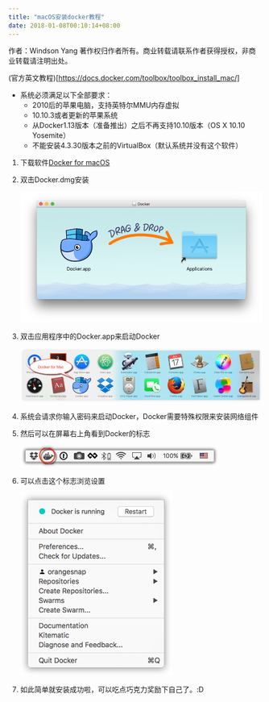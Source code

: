 ```yaml
---
title: "macOS安装docker教程"
date: 2018-01-08T00:10:14+08:00
---
```


作者：Windson Yang
著作权归作者所有。商业转载请联系作者获得授权，非商业转载请注明出处。

(官方英文教程)[https://docs.docker.com/toolbox/toolbox_install_mac/]

- 系统必须满足以下全部要求：
    - 2010后的苹果电脑，支持英特尔MMU内存虚拟
    - 10.10.3或者更新的苹果系统
    - 从Docker1.13版本（准备推出）之后不再支持10.10版本（OS X 10.10 Yosemite）
    - 不能安装4.3.30版本之前的VirtualBox（默认系统并没有这个软件）

1. 下载软件[Docker for macOS](https://download.docker.com/mac/stable/Docker.dmg)
2. 双击Docker.dmg安装

    ![docker-app-drap](https://raw.githubusercontent.com/EngineGirl/basic-tutorial/master/imgs/install_docker/macOX/docker-app-drag.png)
3. 双击应用程序中的Docker.app来启动Docker

    ![docker-app-inapp](https://raw.githubusercontent.com/EngineGirl/basic-tutorial/master/imgs/install_docker/macOX/docker-app-in-apps.png)
4. 系统会请求你输入密码来启动Docker，Docker需要特殊权限来安装网络组件
5. 然后可以在屏幕右上角看到Docker的标志

    ![docker-app-inapp](https://github.com/EngineGirl/basic-tutorial/blob/master/imgs/install_docker/macOX/whale-in-menu-bar.png?raw=true)
6. 可以点击这个标志浏览设置

    ![docker-app-inapp](https://github.com/EngineGirl/basic-tutorial/blob/master/imgs/install_docker/macOX/docker-menu.png?raw=true)

7. 如此简单就安装成功啦，可以吃点巧克力奖励下自己了。:D


